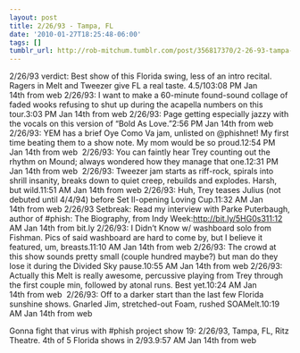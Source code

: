 ```yaml
---
layout: post
title: 2/26/93 - Tampa, FL
date: '2010-01-27T18:25:48-06:00'
tags: []
tumblr_url: http://rob-mitchum.tumblr.com/post/356817370/2-26-93-tampa-fl
---
```

2/26/93 verdict: Best show of this Florida swing, less of an intro recital. Ragers in Melt and Tweezer give FL a real taste. 4.5/103:08 PM Jan 14th from web 
2/26/93: I want to make a 60-minute found-sound collage of faded wooks refusing to shut up during the acapella numbers on this tour.3:03 PM Jan 14th from web 
2/26/93: Page getting especially jazzy with the vocals on this version of “Bold As Love.”2:56 PM Jan 14th from web
2/26/93: YEM has a brief Oye Como Va jam, unlisted on @phishnet! My first time beating them to a show note. My mom would be so proud.12:54 PM Jan 14th from web 
2/26/93: You can faintly hear Trey counting out the rhythm on Mound; always wondered how they manage that one.12:31 PM Jan 14th from web 
2/26/93: Tweezer jam starts as riff-rock, spirals into shrill insanity, breaks down to quiet creep, rebuilds and explodes. Harsh, but wild.11:51 AM Jan 14th from web 
2/26/93: Huh, Trey teases Julius (not debuted until 4/4/94) before Set II-opening Loving Cup.11:32 AM Jan 14th from web 
2/26/93 Setbreak: Read my interview with Parke Puterbaugh, author of #phish: The Biography, from Indy Week:http://bit.ly/5HG0s311:12 AM Jan 14th from bit.ly 
2/26/93: I Didn’t Know w/ washboard solo from Fishman. Pics of said washboard are hard to come by, but I believe it featured, um, breasts.11:10 AM Jan 14th from web 
2/26/93: The crowd at this show sounds pretty small (couple hundred maybe?) but man do they lose it during the Divided Sky pause.10:55 AM Jan 14th from web 
2/26/93: Actually this Melt is really awesome, percussive playing from Trey through the first couple min, followed by atonal runs. Best yet.10:24 AM Jan 14th from web  
2/26/93: Off to a darker start than the last few Florida sunshine shows. Gnarled Jim, stretched-out Foam, rushed SOAMelt.10:19 AM Jan 14th from web  

Gonna fight that virus with #phish project show 19: 2/26/93, Tampa, FL, Ritz Theatre. 4th of 5 Florida shows in 2/93.9:57 AM Jan 14th from web
